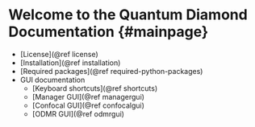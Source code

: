 Welcome to the Quantum Diamond Documentation                {#mainpage}
============

* [License](@ref license)
* [Installation](@ref installation)
* [Required packages](@ref required-python-packages)
* GUI documentation
  * [Keyboard shortcuts](@ref shortcuts)
  * [Manager GUI](@ref managergui)
  * [Confocal GUI](@ref confocalgui)
  * [ODMR GUI](@ref odmrgui)

